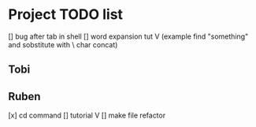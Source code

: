 # Project TODO list

[] bug after tab in shell
[] word expansion tut V (example find "something" and sobstitute with \ char concat)

## Tobi

## Ruben

[x] cd command
[] tutorial V
[] make file refactor
